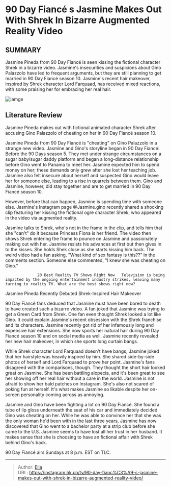 # 90 Day Fiancé s Jasmine Makes Out With Shrek In Bizarre Augmented Reality Video


## SUMMARY 



  Jasmine Pineda from 90 Day Fiancé is seen kissing the fictional character Shrek in a bizarre video.   Jasmine&#39;s insecurities and suspicions about Gino Palazzolo have led to frequent arguments, but they are still planning to get married in 90 Day Fiancé season 10.   Jasmine&#39;s recent hair makeover, inspired by Shrek character Lord Farquaad, has received mixed reactions, with some praising her for embracing her real hair.  

![iamge](https://static1.srcdn.com/wordpress/wp-content/uploads/2023/11/90-day-fianc-s-jasmine-makes-out-with-shrek-in-bizarre-augmented-reality-video.jpg)

## Literature Review
Jasmine Pineda makes out with fictional animated character Shrek after accusing Gino Palazzolo of cheating on her in 90 Day Fiancé season 10.




Jasmine Pineda from 90 Day Fiancé is &#34;cheating&#34; on Gino Palazzolo in a strange new video. Jasmine and Gino&#39;s storyline began in 90 Day Fiancé: Before the 90 Days season 5. They met under strange circumstances on a sugar baby/sugar daddy platform and began a long-distance relationship before Gino went to Panama to meet her. Jasmine expected him to spend money on her; these demands only grew after she lost her teaching job. Jasmine also felt insecure about herself and suspected Gino would leave her for someone else, leading to a rise in quarrels between them. Gino and Jasmine, however, did stay together and are to get married in 90 Day Fiancé season 10.




However, before that can happen, Jasmine is spending time with someone else. Jasmine&#39;s Instagram page @Jasmine.gino recently shared a shocking clip featuring her kissing the fictional ogre character Shrek, who appeared in the video via augmented reality.


 

Jasmine talks to Shrek, who&#39;s not in the frame in the clip, and tells him that she &#34;can&#39;t&#34; do it because Princess Fiona is her friend. The video then shows Shrek entering the frame to pounce on Jasmine and passionately making out with her. Jasmine resists his advances at first but then gives in to the kisses. She holds Shek close as she starts kissing him back. The weird video had a fan asking, &#34;What kind of sex fantasy is this??&#34; in the comments section. Someone else commented, &#34;I knew she was cheating on Gino.&#34;




                  20 Best Reality TV Shows Right Now   Television is being impacted by the ongoing entertainment industry strikes, leaving many turning to reality TV. What are the best shows right now?    


 Jasmine Pineda Recently Debuted Shrek-Inspired Hair Makeover 
          

90 Day Fiancé fans deduced that Jasmine must have been bored to death to have created such a bizarre video. A fan joked that Jasmine was trying to get a Green Card from Shrek. One fan even thought Shrek looked a lot like Gino. It could explain Jasmine&#39;s recent obsession with the Shrek franchise and its characters. Jasmine recently got rid of her infamously long and expensive hair extensions. She now sports her natural hair during 90 Day Fiancé season 10 and on social media as well. Jasmine recently revealed her new hair makeover, in which she sports long curtain bangs.




While Shrek character Lord Farquaad doesn&#39;t have bangs, Jasmine joked that her hairstyle was heavily inspired by him. She shared side-by-side photos of herself and Lord Farquaad to prove her point. Jasmine&#39;s fans disagreed with the comparisons, though. They thought the short hair looked great on Jasmine. She has been battling alopecia, and it&#39;s been great to see her showing off her real hair without a care in the world. Jasmine is not afraid to show her bald patches on Instagram. She&#39;s also not scared of poking fun at herself. It&#39;s what makes Jasmine so likable despite her on-screen personality coming across as annoying.

Jasmine and Gino have been fighting a lot on 90 Day Fiancé. She found a tube of lip gloss underneath the seat of his car and immediately decided Gino was cheating on her. While he was able to convince her that she was the only woman he&#39;d been with in the last three years, Jasmine has now discovered that Gino went to a bachelor party at a strip club before she came to the U.S. Jasmine seems to have lost all her trust in her husband. It makes sense that she is choosing to have an fictional affair with Shrek behind Gino&#39;s back.






90 Day Fiancé airs Sundays at 8 p.m. EST on TLC.






---

> Author: [Ella](https://instagram.hk.cn/)  
> URL: https://instagram.hk.cn/tv/90-day-fianc%C3%A9-s-jasmine-makes-out-with-shrek-in-bizarre-augmented-reality-video/  

